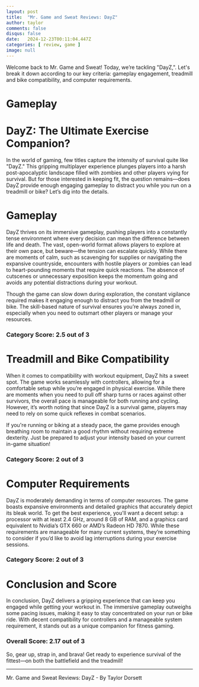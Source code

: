 ```yaml
---
layout: post
title:  "Mr. Game and Sweat Reviews: DayZ"
author: taylor
comments: false
disqus: false
date:   2024-12-23T00:11:04.447Z
categories: [ review, game ]
image: null
---
```


Welcome back to Mr. Game and Sweat! Today, we’re tackling "DayZ,". Let's break it down according to our key criteria: gameplay engagement, treadmill and bike compatibility, and computer requirements.

# Gameplay

# DayZ: The Ultimate Exercise Companion?

In the world of gaming, few titles capture the intensity of survival quite like "DayZ." This gripping multiplayer experience plunges players into a harsh post-apocalyptic landscape filled with zombies and other players vying for survival. But for those interested in keeping fit, the question remains—does DayZ provide enough engaging gameplay to distract you while you run on a treadmill or bike? Let’s dig into the details.

# Gameplay

DayZ thrives on its immersive gameplay, pushing players into a constantly tense environment where every decision can mean the difference between life and death. The vast, open-world format allows players to explore at their own pace, but beware—the tension can escalate quickly. While there are moments of calm, such as scavenging for supplies or navigating the expansive countryside, encounters with hostile players or zombies can lead to heart-pounding moments that require quick reactions. The absence of cutscenes or unnecessary exposition keeps the momentum going and avoids any potential distractions during your workout.

Though the game can slow down during exploration, the constant vigilance required makes it engaging enough to distract you from the treadmill or bike. The skill-based nature of survival ensures you’re always zoned in, especially when you need to outsmart other players or manage your resources. 

### Category Score: 2.5 out of 3

# Treadmill and Bike Compatibility

When it comes to compatibility with workout equipment, DayZ hits a sweet spot. The game works seamlessly with controllers, allowing for a comfortable setup while you’re engaged in physical exercise. While there are moments when you need to pull off sharp turns or races against other survivors, the overall pace is manageable for both running and cycling. However, it’s worth noting that since DayZ is a survival game, players may need to rely on some quick reflexes in combat scenarios. 

If you're running or biking at a steady pace, the game provides enough breathing room to maintain a good rhythm without requiring extreme dexterity. Just be prepared to adjust your intensity based on your current in-game situation!

### Category Score: 2 out of 3

# Computer Requirements

DayZ is moderately demanding in terms of computer resources. The game boasts expansive environments and detailed graphics that accurately depict its bleak world. To get the best experience, you'll want a decent setup: a processor with at least 2.4 GHz, around 8 GB of RAM, and a graphics card equivalent to Nvidia’s GTX 660 or AMD’s Radeon HD 7870. While these requirements are manageable for many current systems, they’re something to consider if you’d like to avoid lag interruptions during your exercise sessions.

### Category Score: 2 out of 3

# Conclusion and Score

In conclusion, DayZ delivers a gripping experience that can keep you engaged while getting your workout in. The immersive gameplay outweighs some pacing issues, making it easy to stay concentrated on your run or bike ride. With decent compatibility for controllers and a manageable system requirement, it stands out as a unique companion for fitness gaming.

### Overall Score: 2.17 out of 3

So, gear up, strap in, and brava! Get ready to experience survival of the fittest—on both the battlefield and the treadmill!

---

Mr. Game and Sweat Reviews: DayZ - By Taylor Dorsett
